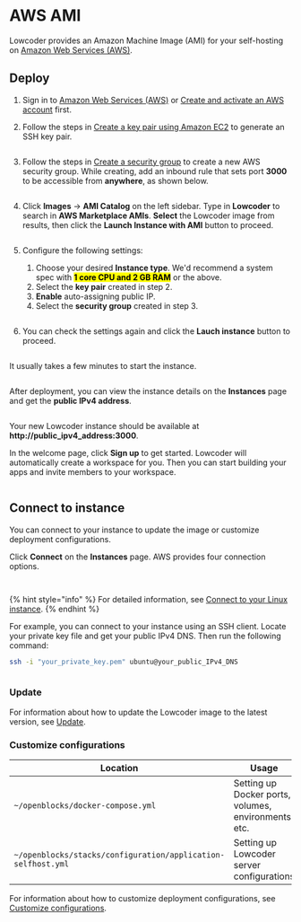 # AWS AMI

Lowcoder provides an Amazon Machine Image (AMI) for your self-hosting on [Amazon Web Services (AWS)](https://aws.amazon.com/).

## Deploy

1. Sign in to [Amazon Web Services (AWS)](https://aws.amazon.com/) or [Create and activate an AWS account](https://aws.amazon.com/premiumsupport/knowledge-center/create-and-activate-aws-account/?nc1=h\_ls) first.
2.  Follow the steps in [Create a key pair using Amazon EC2](https://docs.aws.amazon.com/AWSEC2/latest/UserGuide/create-key-pairs.html#having-ec2-create-your-key-pair) to generate an SSH key pair.

    <figure><img src="../.gitbook/assets/aws-ami-1.png" alt=""><figcaption></figcaption></figure>
3.  Follow the steps in [Create a security group](https://docs.aws.amazon.com/AWSEC2/latest/UserGuide/working-with-security-groups.html#creating-security-group) to create a new AWS security group. While creating, add an inbound rule that sets port **3000** to be accessible from **anywhere**, as shown below.

    <figure><img src="../.gitbook/assets/aws-ami-2.png" alt=""><figcaption></figcaption></figure>
4.  Click **Images** -> **AMI Catalog** on the left sidebar. Type in **Lowcoder** to search in **AWS Marketplace AMIs**. **Select** the Lowcoder image from results, then click the **Launch Instance with AMI** button to proceed.

    <figure><img src="../.gitbook/assets/aws-ami-3.png" alt=""><figcaption></figcaption></figure>
5.  Configure the following settings:

    1. Choose your desired **Instance type**. We'd recommend a system spec with <mark style="background-color:yellow;">**1 core CPU and 2 GB RAM**</mark> or the above.
    2. Select the **key pair** created in step 2.
    3. **Enable** auto-assigning public IP.
    4. Select the **security group** created in step 3.

    <figure><img src="../.gitbook/assets/aws-ami-4.png" alt=""><figcaption></figcaption></figure>
6.  You can check the settings again and click the **Lauch instance** button to proceed.

    <figure><img src="../.gitbook/assets/aws-ami-5.png" alt=""><figcaption></figcaption></figure>

It usually takes a few minutes to start the instance.

<figure><img src="../.gitbook/assets/aws-ami-6.png" alt=""><figcaption></figcaption></figure>

After deployment, you can view the instance details on the **Instances** page and get the **public IPv4 address**.

<figure><img src="../.gitbook/assets/aws-ami-7.png" alt=""><figcaption></figcaption></figure>

Your new Lowcoder instance should be available at **http://public\_ipv4\_address:3000**.&#x20;

In the welcome page, click **Sign up** to get started. Lowcoder will automatically create a workspace for you. Then you can start building your apps and invite members to your workspace.

<figure><img src="../.gitbook/assets/aws-ami-8.png" alt=""><figcaption></figcaption></figure>

## Connect to instance

You can connect to your instance to update the image or customize deployment configurations.

Click **Connect** on the **Instances** page. AWS provides four connection options.

<figure><img src="../.gitbook/assets/aws-ami-9.png" alt=""><figcaption></figcaption></figure>

<figure><img src="../.gitbook/assets/aws-ami-10.png" alt=""><figcaption></figcaption></figure>

{% hint style="info" %}
For detailed information, see [Connect to your Linux instance](https://docs.aws.amazon.com/AWSEC2/latest/UserGuide/AccessingInstances.html).
{% endhint %}

For example, you can connect to your instance using an SSH client. Locate your private key file and get your public IPv4 DNS. Then run the following command:

```bash
ssh -i "your_private_key.pem" ubuntu@your_public_IPv4_DNS
```

<figure><img src="../.gitbook/assets/aws-ami-11.png" alt=""><figcaption></figcaption></figure>

### Update

For information about how to update the Lowcoder image to the latest version, see [Update](./#update).

### Customize configurations

| Location                                                     | Usage                                               |
| ------------------------------------------------------------ | --------------------------------------------------- |
| <p><code>~/openblocks/docker-compose.yml</code><br></p>      | Setting up Docker ports, volumes, environments etc. |
| `~/openblocks/stacks/configuration/application-selfhost.yml` | Setting up Lowcoder server configurations         |

For information about how to customize deployment configurations, see [Customize configurations](./#customize-configurations).

